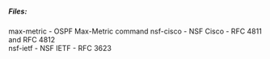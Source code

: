 ##### Files: <br>
max-metric - OSPF Max-Metric command
nsf-cisco - NSF Cisco - RFC 4811 and RFC 4812 <br>
nsf-ietf - NSF IETF - RFC 3623 <br>
